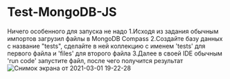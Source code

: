 # Test-MongoDB-JS
Ничего особенного для запуска не надо
1.Исходя из задания обычным импортов загрузил файлы в MongoDB Compass
2.Создайте базу данных с название "tests", сделайте в ней коллекцию с именем 'tests' для первого файла и 'files' для второго файла
3.Далее в своей IDE обычным 'run code' запустите файл, после чего получится результат
![Снимок экрана от 2021-03-01 19-22-28](https://user-images.githubusercontent.com/70801811/109529616-f7890f00-7ac6-11eb-995c-8d6057c8cad5.png)
